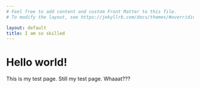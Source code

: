```yaml
---
# Feel free to add content and custom Front Matter to this file.
# To modify the layout, see https://jekyllrb.com/docs/themes/#overriding-theme-defaults

layout: default
title: I am so skilled
---
```

# Hello world!
This is my test page.
Still my test page.
Whaaat???
